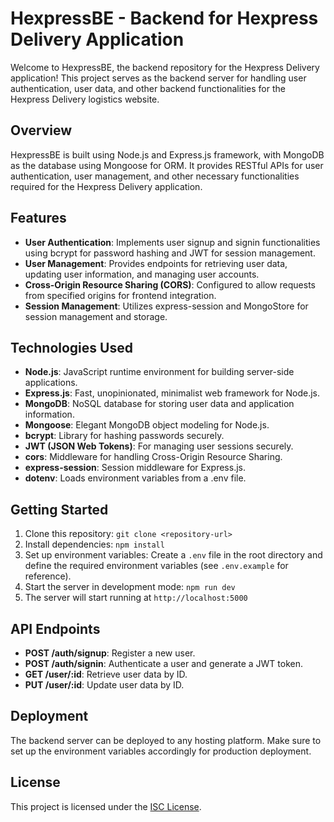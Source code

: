 # HexpressBE - Backend for Hexpress Delivery Application

Welcome to HexpressBE, the backend repository for the Hexpress Delivery application! This project serves as the backend server for handling user authentication, user data, and other backend functionalities for the Hexpress Delivery logistics website.

## Overview

HexpressBE is built using Node.js and Express.js framework, with MongoDB as the database using Mongoose for ORM. It provides RESTful APIs for user authentication, user management, and other necessary functionalities required for the Hexpress Delivery application.

## Features

- **User Authentication**: Implements user signup and signin functionalities using bcrypt for password hashing and JWT for session management.
- **User Management**: Provides endpoints for retrieving user data, updating user information, and managing user accounts.
- **Cross-Origin Resource Sharing (CORS)**: Configured to allow requests from specified origins for frontend integration.
- **Session Management**: Utilizes express-session and MongoStore for session management and storage.

## Technologies Used

- **Node.js**: JavaScript runtime environment for building server-side applications.
- **Express.js**: Fast, unopinionated, minimalist web framework for Node.js.
- **MongoDB**: NoSQL database for storing user data and application information.
- **Mongoose**: Elegant MongoDB object modeling for Node.js.
- **bcrypt**: Library for hashing passwords securely.
- **JWT (JSON Web Tokens)**: For managing user sessions securely.
- **cors**: Middleware for handling Cross-Origin Resource Sharing.
- **express-session**: Session middleware for Express.js.
- **dotenv**: Loads environment variables from a .env file.

## Getting Started

1. Clone this repository: `git clone <repository-url>`
2. Install dependencies: `npm install`
3. Set up environment variables: Create a `.env` file in the root directory and define the required environment variables (see `.env.example` for reference).
4. Start the server in development mode: `npm run dev`
5. The server will start running at `http://localhost:5000`

## API Endpoints

- **POST /auth/signup**: Register a new user.
- **POST /auth/signin**: Authenticate a user and generate a JWT token.
- **GET /user/:id**: Retrieve user data by ID.
- **PUT /user/:id**: Update user data by ID.

## Deployment

The backend server can be deployed to any hosting platform. Make sure to set up the environment variables accordingly for production deployment.

## License

This project is licensed under the [ISC License](LICENSE).

